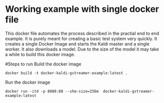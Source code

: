 # Working example with single docker file
This docker file automates the process described in the practial end to end example.
It is purely meant for creating a basic test system very quickly.
It creates a single Docker Image and starts the Kaldi master and a single worker. It also downloads a model. 
Due to the size of the model it may take a while to build this docker image.

#Steps to run
Build the docker image
```
docker build -t docker-kaldi-gstreamer-example:latest .
```

Run the docker image
```
docker run -itd -p 8080:80 --shm-size=256m  docker-kaldi-gstreamer-example:latest 

```

